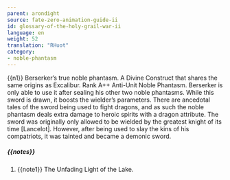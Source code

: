 ```yaml
---
parent: arondight
source: fate-zero-animation-guide-ii
id: glossary-of-the-holy-grail-war-ii
language: en
weight: 52
translation: "RHuot"
category:
- noble-phantasm
---
```


{{n1}}
Berserker’s true noble phantasm. A Divine Construct that shares the same origins as Excalibur. Rank A++ Anti-Unit Noble Phantasm. Berserker is only able to use it after sealing his other two noble phantasms. While this sword is drawn, it boosts the wielder’s parameters. There are ancedotal tales of the sword being used to fight dragons, and as such the noble phantasm deals extra damage to heroic spirits with a dragon attribute. The sword was originally only allowed to be wielded by the greatest knight of its time [Lancelot]. However, after being used to slay the kins of his compatriots, it was tainted and became a demonic sword.

##### {{notes}}

1. {{note1}} The Unfading Light of the Lake.
